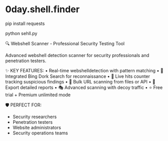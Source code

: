 # 0day.shell.finder

pip install requests

python sehll.py

🔍 Webshell Scanner - Professional Security Testing Tool

Advanced webshell detection scanner for security professionals and penetration testers.

✨ KEY FEATURES:
• Real-time webshelldetection with pattern matching
• 🔎 Integrated Bing Dork Search for reconnaissance
• 🎯 Live hits counter tracking suspicious findings
• 📁 Bulk URL scanning from files or API
• 💾 Export detailed reports
• 🎭 Advanced scanning with decoy traffic
• ⭐ Free trial + Premium unlimited mode

🛡️ PERFECT FOR:
- Security researchers
- Penetration testers
- Website administrators
- Security operations teams
